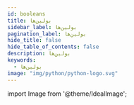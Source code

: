 ```yaml
---
id: booleans
title: بولین‌ها
sidebar_label: بولین‌ها
pagination_label: بولین‌ها
hide_title: false
hide_table_of_contents: false
description: بولین‌ها
keywords:
  - بولین‌ها
image: "img/python/python-logo.svg"
---
```


import Image from '@theme/IdealImage';
